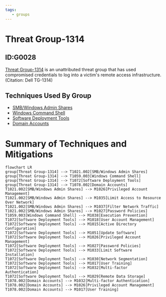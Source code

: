 ```yaml
---
tags:
   - groups
---
```

# Threat Group-1314
## ID:G0028
[Threat Group-1314](/mitre/groups/G0028) is an unattributed threat group that has used compromised credentials to log into a victim's remote access infrastructure. (Citation: Dell TG-1314)
## Techniques Used By Group
* [SMB/Windows Admin Shares](techniques/T1021/002)
* [Windows Command Shell](techniques/T1059/003)
* [Software Deployment Tools](techniques/T1072)
* [Domain Accounts](techniques/T1078/002)

# Summary of Techniques and Mitigations
```mermaid
flowchart LR
group[Threat Group-1314] --> T1021.002[SMB/Windows Admin Shares]
group[Threat Group-1314] --> T1059.003[Windows Command Shell]
group[Threat Group-1314] --> T1072[Software Deployment Tools]
group[Threat Group-1314] --> T1078.002[Domain Accounts]
T1021.002[SMB/Windows Admin Shares] --> M1026[Privileged Account Management]
T1021.002[SMB/Windows Admin Shares] --> M1035[Limit Access to Resource Over Network]
T1021.002[SMB/Windows Admin Shares] --> M1037[Filter Network Traffic]
T1021.002[SMB/Windows Admin Shares] --> M1027[Password Policies]
T1059.003[Windows Command Shell] --> M1038[Execution Prevention]
T1072[Software Deployment Tools] --> M1018[User Account Management]
T1072[Software Deployment Tools] --> M1015[Active Directory Configuration]
T1072[Software Deployment Tools] --> M1051[Update Software]
T1072[Software Deployment Tools] --> M1026[Privileged Account Management]
T1072[Software Deployment Tools] --> M1027[Password Policies]
T1072[Software Deployment Tools] --> M1033[Limit Software Installation]
T1072[Software Deployment Tools] --> M1030[Network Segmentation]
T1072[Software Deployment Tools] --> M1017[User Training]
T1072[Software Deployment Tools] --> M1032[Multi-factor Authentication]
T1072[Software Deployment Tools] --> M1029[Remote Data Storage]
T1078.002[Domain Accounts] --> M1032[Multi-factor Authentication]
T1078.002[Domain Accounts] --> M1026[Privileged Account Management]
T1078.002[Domain Accounts] --> M1017[User Training]
```